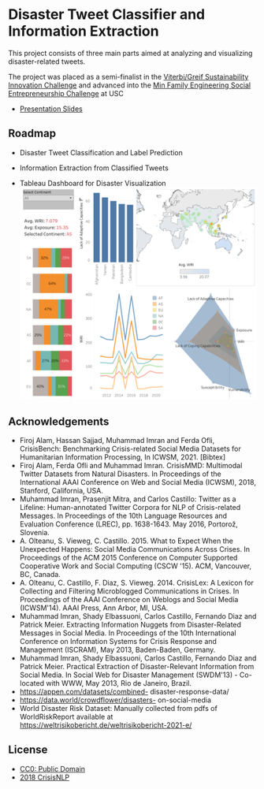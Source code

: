 
# Disaster Tweet Classifier and Information Extraction

This project consists of three main parts aimed at analyzing and visualizing disaster-related tweets. 

The project was placed as a semi-finalist in the [Viterbi/Greif Sustainability Innovation Challenge](https://www.worldlabs.org/opportunity/viterbi-greif-innovation-challenge) and advanced into the [Min Family Engineering Social Entrepreneurship Challenge](https://viterbiundergrad.usc.edu/min/) at USC

- [Presentation Slides](https://www.canva.com/design/DAFx6kBuLVg/V974rHGQjIrYcxGuBh5vGA/view?utm_content=DAFx6kBuLVg&utm_campaign=designshare&utm_medium=link&utm_source=editor)

## Roadmap

- Disaster Tweet Classification and Label Prediction

- Information Extraction from Classified Tweets

- Tableau Dashboard for Disaster Visualization
![dashboard](disaster.png)

## Acknowledgements

 - Firoj Alam, Hassan Sajjad, Muhammad Imran and Ferda Ofli, CrisisBench: Benchmarking Crisis-related Social Media Datasets for Humanitarian Information Processing, In ICWSM, 2021. [Bibtex]
 - Firoj Alam, Ferda Ofli and Muhammad Imran. CrisisMMD: Multimodal Twitter Datasets from Natural Disasters. In Proceedings of the International AAAI Conference on Web and Social Media (ICWSM), 2018, Stanford, California, USA.
 - Muhammad Imran, Prasenjit Mitra, and Carlos Castillo: Twitter as a Lifeline: Human-annotated Twitter Corpora for NLP of Crisis-related Messages. In Proceedings of the 10th Language Resources and Evaluation Conference (LREC), pp. 1638-1643. May 2016, Portorož, Slovenia.
 - A. Olteanu, S. Vieweg, C. Castillo. 2015. What to Expect When the Unexpected Happens: Social Media Communications Across Crises. In Proceedings of the ACM 2015 Conference on Computer Supported Cooperative Work and Social Computing (CSCW '15). ACM, Vancouver, BC, Canada.
 - A. Olteanu, C. Castillo, F. Diaz, S. Vieweg. 2014. CrisisLex: A Lexicon for Collecting and Filtering Microblogged Communications in Crises. In Proceedings of the AAAI Conference on Weblogs and Social Media (ICWSM'14). AAAI Press, Ann Arbor, MI, USA.
 - Muhammad Imran, Shady Elbassuoni, Carlos Castillo, Fernando Diaz and Patrick Meier. Extracting Information Nuggets from Disaster-Related Messages in Social Media. In Proceedings of the 10th International Conference on Information Systems for Crisis Response and Management (ISCRAM), May 2013, Baden-Baden, Germany.
 - Muhammad Imran, Shady Elbassuoni, Carlos Castillo, Fernando Diaz and Patrick Meier. Practical Extraction of Disaster-Relevant Information from Social Media. In Social Web for Disaster Management (SWDM'13) - Co-located with WWW, May 2013, Rio de Janeiro, Brazil.
 - https://appen.com/datasets/combined- disaster-response-data/
 - https://data.world/crowdflower/disasters- on-social-media
 - World Disaster Risk Dataset: Manually collected from pdfs of WorldRiskReport available at https://weltrisikobericht.de/weltrisikobericht-2021-e/


## License

- [CC0: Public Domain](https://creativecommons.org/publicdomain/zero/1.0/)
- [2018 CrisisNLP](https://crisisnlp.qcri.org/terms-of-use.html)
